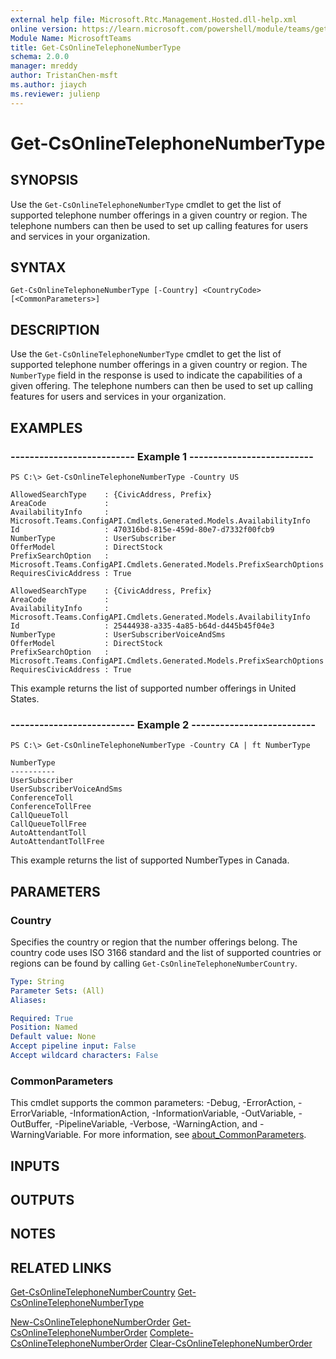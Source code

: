 ```yaml
---
external help file: Microsoft.Rtc.Management.Hosted.dll-help.xml
online version: https://learn.microsoft.com/powershell/module/teams/get-csonlinetelephonenumbertype
Module Name: MicrosoftTeams
title: Get-CsOnlineTelephoneNumberType
schema: 2.0.0
manager: mreddy
author: TristanChen-msft
ms.author: jiaych
ms.reviewer: julienp
---
```


# Get-CsOnlineTelephoneNumberType

## SYNOPSIS
Use the `Get-CsOnlineTelephoneNumberType` cmdlet to get the list of supported telephone number offerings in a given country or region. The telephone numbers can then be used to set up calling features for users and services in your organization.

## SYNTAX

```
Get-CsOnlineTelephoneNumberType [-Country] <CountryCode> [<CommonParameters>]
```

## DESCRIPTION

Use the `Get-CsOnlineTelephoneNumberType` cmdlet to get the list of supported telephone number offerings in a given country or region. The `NumberType` field in the response is used to indicate the capabilities of a given offering. The telephone numbers can then be used to set up calling features for users and services in your organization.

## EXAMPLES

### -------------------------- Example 1 --------------------------
```
PS C:\> Get-CsOnlineTelephoneNumberType -Country US
```

```output
AllowedSearchType    : {CivicAddress, Prefix}
AreaCode             :
AvailabilityInfo     : Microsoft.Teams.ConfigAPI.Cmdlets.Generated.Models.AvailabilityInfo
Id                   : 470316bd-815e-459d-80e7-d7332f00fcb9
NumberType           : UserSubscriber
OfferModel           : DirectStock
PrefixSearchOption   : Microsoft.Teams.ConfigAPI.Cmdlets.Generated.Models.PrefixSearchOptions
RequiresCivicAddress : True

AllowedSearchType    : {CivicAddress, Prefix}
AreaCode             :
AvailabilityInfo     : Microsoft.Teams.ConfigAPI.Cmdlets.Generated.Models.AvailabilityInfo
Id                   : 25444938-a335-4a85-b64d-d445b45f04e3
NumberType           : UserSubscriberVoiceAndSms
OfferModel           : DirectStock
PrefixSearchOption   : Microsoft.Teams.ConfigAPI.Cmdlets.Generated.Models.PrefixSearchOptions
RequiresCivicAddress : True
```

This example returns the list of supported number offerings in United States.

### -------------------------- Example 2 --------------------------
```
PS C:\> Get-CsOnlineTelephoneNumberType -Country CA | ft NumberType
```

```output
NumberType
----------
UserSubscriber
UserSubscriberVoiceAndSms
ConferenceToll
ConferenceTollFree
CallQueueToll
CallQueueTollFree
AutoAttendantToll
AutoAttendantTollFree
```
This example returns the list of supported NumberTypes in Canada.

## PARAMETERS

### Country
Specifies the country or region that the number offerings belong. The country code uses ISO 3166 standard and the list of supported countries or regions can be found by calling `Get-CsOnlineTelephoneNumberCountry`.

```yaml
Type: String
Parameter Sets: (All)
Aliases:

Required: True
Position: Named
Default value: None
Accept pipeline input: False
Accept wildcard characters: False
```

### CommonParameters
This cmdlet supports the common parameters: -Debug, -ErrorAction, -ErrorVariable, -InformationAction, -InformationVariable, -OutVariable, -OutBuffer, -PipelineVariable, -Verbose, -WarningAction, and -WarningVariable. For more information, see [about_CommonParameters](https://go.microsoft.com/fwlink/?LinkID=113216).

## INPUTS

## OUTPUTS

## NOTES

## RELATED LINKS

[Get-CsOnlineTelephoneNumberCountry](https://learn.microsoft.com/powershell/module/teams/get-csonlinetelephonenumbercountry)
[Get-CsOnlineTelephoneNumberType](https://learn.microsoft.com/powershell/module/teams/get-csonlinetelephonenumbertype)

[New-CsOnlineTelephoneNumberOrder](https://learn.microsoft.com/powershell/module/teams/new-csonlinetelephonenumberorder)
[Get-CsOnlineTelephoneNumberOrder](https://learn.microsoft.com/powershell/module/teams/get-csonlinetelephonenumberorder)
[Complete-CsOnlineTelephoneNumberOrder](https://learn.microsoft.com/powershell/module/teams/complete-csonlinetelephonenumberorder)
[Clear-CsOnlineTelephoneNumberOrder](https://learn.microsoft.com/powershell/module/teams/clear-csonlinetelephonenumberorder)
